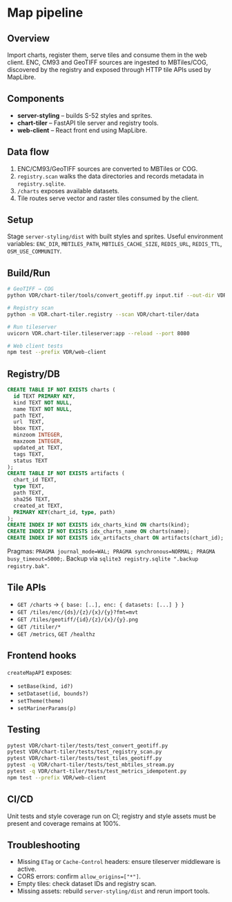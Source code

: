 # Map pipeline

## Overview
Import charts, register them, serve tiles and consume them in the web client. ENC, CM93 and GeoTIFF sources are ingested to MBTiles/COG, discovered by the registry and exposed through HTTP tile APIs used by MapLibre.

## Components
- **server-styling** – builds S-52 styles and sprites.
- **chart-tiler** – FastAPI tile server and registry tools.
- **web-client** – React front end using MapLibre.

## Data flow
1. ENC/CM93/GeoTIFF sources are converted to MBTiles or COG.
2. `registry.scan` walks the data directories and records metadata in `registry.sqlite`.
3. `/charts` exposes available datasets.
4. Tile routes serve vector and raster tiles consumed by the client.

## Setup
Stage `server-styling/dist` with built styles and sprites. Useful environment variables:
`ENC_DIR`, `MBTILES_PATH`, `MBTILES_CACHE_SIZE`, `REDIS_URL`, `REDIS_TTL`, `OSM_USE_COMMUNITY`.

## Build/Run
```bash
# GeoTIFF → COG
python VDR/chart-tiler/tools/convert_geotiff.py input.tif --out-dir VDR/chart-tiler/data/geotiff

# Registry scan
python -m VDR.chart-tiler.registry --scan VDR/chart-tiler/data

# Run tileserver
uvicorn VDR.chart-tiler.tileserver:app --reload --port 8080

# Web client tests
npm test --prefix VDR/web-client
```

## Registry/DB
```sql
CREATE TABLE IF NOT EXISTS charts (
  id TEXT PRIMARY KEY,
  kind TEXT NOT NULL,
  name TEXT NOT NULL,
  path TEXT,
  url  TEXT,
  bbox TEXT,
  minzoom INTEGER,
  maxzoom INTEGER,
  updated_at TEXT,
  tags TEXT,
  status TEXT
);
CREATE TABLE IF NOT EXISTS artifacts (
  chart_id TEXT,
  type TEXT,
  path TEXT,
  sha256 TEXT,
  created_at TEXT,
  PRIMARY KEY(chart_id, type, path)
);
CREATE INDEX IF NOT EXISTS idx_charts_kind ON charts(kind);
CREATE INDEX IF NOT EXISTS idx_charts_name ON charts(name);
CREATE INDEX IF NOT EXISTS idx_artifacts_chart ON artifacts(chart_id);
```
Pragmas: `PRAGMA journal_mode=WAL; PRAGMA synchronous=NORMAL; PRAGMA busy_timeout=5000;`. Backup via `sqlite3 registry.sqlite ".backup registry.bak"`.

## Tile APIs
- `GET /charts` → `{ base: [..], enc: { datasets: [...] } }`
- `GET /tiles/enc/{ds}/{z}/{x}/{y}?fmt=mvt`
- `GET /tiles/geotiff/{id}/{z}/{x}/{y}.png`
- `GET /titiler/*`
- `GET /metrics`, `GET /healthz`

## Frontend hooks
`createMapAPI` exposes:
- `setBase(kind, id?)`
- `setDataset(id, bounds?)`
- `setTheme(theme)`
- `setMarinerParams(p)`

## Testing
```bash
pytest VDR/chart-tiler/tests/test_convert_geotiff.py
pytest VDR/chart-tiler/tests/test_registry_scan.py
pytest VDR/chart-tiler/tests/test_tiles_geotiff.py
pytest -q VDR/chart-tiler/tests/test_mbtiles_stream.py
pytest -q VDR/chart-tiler/tests/test_metrics_idempotent.py
npm test --prefix VDR/web-client
```

## CI/CD
Unit tests and style coverage run on CI; registry and style assets must be present and coverage remains at 100%.

## Troubleshooting
- Missing `ETag` or `Cache-Control` headers: ensure tileserver middleware is active.
- CORS errors: confirm `allow_origins=["*"]`.
- Empty tiles: check dataset IDs and registry scan.
- Missing assets: rebuild `server-styling/dist` and rerun import tools.

